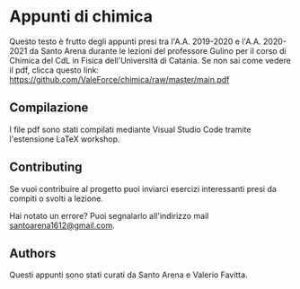 # Appunti di chimica
Questo testo è frutto degli appunti presi tra l'A.A. 2019-2020 e l'A.A. 2020-2021 da Santo Arena durante le lezioni del professore Gulino per il corso di Chimica del CdL in Fisica dell'Università di Catania.
Se non sai come vedere il pdf, clicca questo link: https://github.com/ValeForce/chimica/raw/master/main.pdf

## Compilazione 
I file pdf sono stati compilati mediante Visual Studio Code tramite l'estensione LaTeX workshop.

## Contributing 
Se vuoi contribuire al progetto puoi inviarci esercizi interessanti presi da compiti o svolti a lezione.

Hai notato un errore? Puoi segnalarlo all'indirizzo mail santoarena1612@gmail.com.

## Authors
Questi appunti sono stati curati da Santo Arena e Valerio Favitta.
